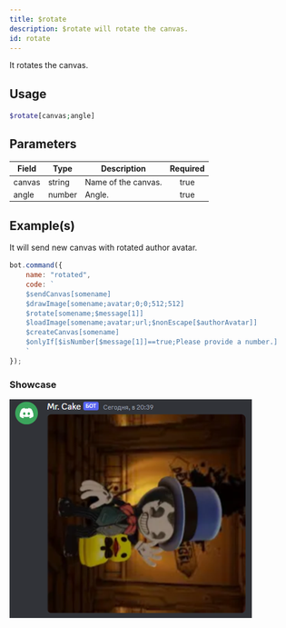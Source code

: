 ```yaml
---
title: $rotate
description: $rotate will rotate the canvas.
id: rotate
---
```


It rotates the canvas.

## Usage

```php
$rotate[canvas;angle]
```

## Parameters

| Field | Type | Description | Required |
| ----- | ---- | ----------- | :------: |
| canvas | string | Name of the canvas. | true |
| angle | number | Angle. | true |

## Example(s)

It will send new canvas with rotated author avatar.

```js
bot.command({
    name: "rotated",
    code: `
    $sendCanvas[somename]
    $drawImage[somename;avatar;0;0;512;512]
    $rotate[somename;$message[1]]
    $loadImage[somename;avatar;url;$nonEscape[$authorAvatar]]
    $createCanvas[somename]
    $onlyIf[$isNumber[$message[1]]==true;Please provide a number.]
    `
});
```

### Showcase

![showcase](https://github.com/LordexDuck3990/aoicaweb/blob/master/docs/functions/img/rotated.png?raw=true)